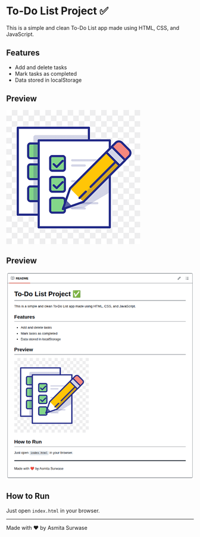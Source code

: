 # To-Do List Project ✅

This is a simple and clean To-Do List app made using HTML, CSS, and JavaScript.

## Features
- Add and delete tasks
- Mark tasks as completed
- Data stored in localStorage

## Preview
![Screenshot](images/to%20do%20list.png)
## Preview
![To-Do Preview](images/todo_screenshot.png)


## How to Run
Just open `index.html` in your browser.

---

Made with ❤️ by Asmita Surwase
